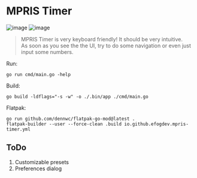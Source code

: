 # MPRIS Timer

![image](https://github.com/user-attachments/assets/d4d9445d-0783-4c84-aa9f-eea20ec5e690)
![image](https://github.com/user-attachments/assets/80c40dee-1a2f-4729-8f9b-89e5eeb934b9)

>MPRIS Timer is very keyboard friendly! It should be very intuitive. \
>As soon as you see the the UI, try to do some navigation or even just input some numbers.

Run:

```shell
go run cmd/main.go -help
```

Build:
```shell
go build -ldflags="-s -w" -o ./.bin/app ./cmd/main.go
```

Flatpak:
```shell
go run github.com/dennwc/flatpak-go-mod@latest .
flatpak-builder --user --force-clean .build io.github.efogdev.mpris-timer.yml
```

## ToDo

1) Customizable presets
2) Preferences dialog
